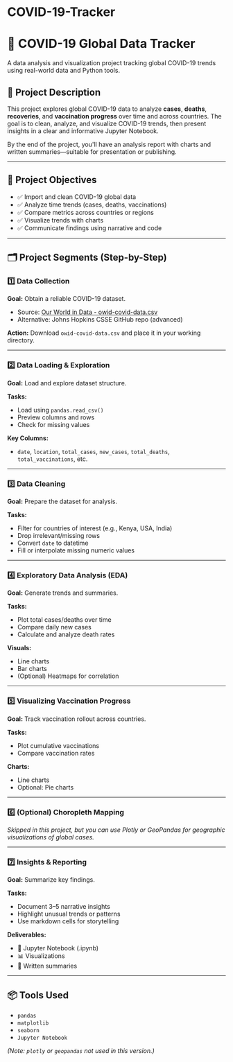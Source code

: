 # COVID-19-Tracker
# 🦠 COVID-19 Global Data Tracker

A data analysis and visualization project tracking global COVID-19 trends using real-world data and Python tools.

## 📌 Project Description

This project explores global COVID-19 data to analyze **cases**, **deaths**, **recoveries**, and **vaccination progress** over time and across countries. The goal is to clean, analyze, and visualize COVID-19 trends, then present insights in a clear and informative Jupyter Notebook.

By the end of the project, you'll have an analysis report with charts and written summaries—suitable for presentation or publishing.

---

## 🚀 Project Objectives

- ✅ Import and clean COVID-19 global data
- ✅ Analyze time trends (cases, deaths, vaccinations)
- ✅ Compare metrics across countries or regions
- ✅ Visualize trends with charts
- ✅ Communicate findings using narrative and code

---

## 🗂️ Project Segments (Step-by-Step)

### 1️⃣ Data Collection

**Goal:** Obtain a reliable COVID-19 dataset.

- Source: [Our World in Data - owid-covid-data.csv](https://ourworldindata.org/covid-cases)
- Alternative: Johns Hopkins CSSE GitHub repo (advanced)

**Action:** Download `owid-covid-data.csv` and place it in your working directory.

---

### 2️⃣ Data Loading & Exploration

**Goal:** Load and explore dataset structure.

**Tasks:**
- Load using `pandas.read_csv()`
- Preview columns and rows
- Check for missing values

**Key Columns:**
- `date`, `location`, `total_cases`, `new_cases`, `total_deaths`, `total_vaccinations`, etc.

---

### 3️⃣ Data Cleaning

**Goal:** Prepare the dataset for analysis.

**Tasks:**
- Filter for countries of interest (e.g., Kenya, USA, India)
- Drop irrelevant/missing rows
- Convert `date` to datetime
- Fill or interpolate missing numeric values

---

### 4️⃣ Exploratory Data Analysis (EDA)

**Goal:** Generate trends and summaries.

**Tasks:**
- Plot total cases/deaths over time
- Compare daily new cases
- Calculate and analyze death rates

**Visuals:**
- Line charts
- Bar charts
- (Optional) Heatmaps for correlation

---

### 5️⃣ Visualizing Vaccination Progress

**Goal:** Track vaccination rollout across countries.

**Tasks:**
- Plot cumulative vaccinations
- Compare vaccination rates

**Charts:**
- Line charts
- Optional: Pie charts

---

### 6️⃣ (Optional) Choropleth Mapping

*Skipped in this project, but you can use Plotly or GeoPandas for geographic visualizations of global cases.*

---

### 7️⃣ Insights & Reporting

**Goal:** Summarize key findings.

**Tasks:**
- Document 3–5 narrative insights
- Highlight unusual trends or patterns
- Use markdown cells for storytelling

**Deliverables:**
- 📘 Jupyter Notebook (.ipynb)
- 📊 Visualizations
- 📝 Written summaries

---

## 📦 Tools Used

- `pandas`
- `matplotlib`
- `seaborn`
- `Jupyter Notebook`

*(Note: `plotly` or `geopandas` not used in this version.)*

